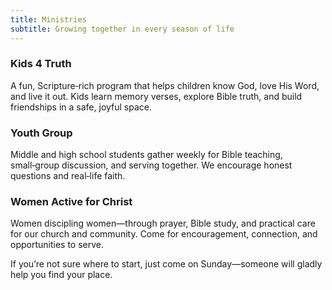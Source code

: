 ```yaml
---
title: Ministries
subtitle: Growing together in every season of life
---
```

### Kids 4 Truth
A fun, Scripture‑rich program that helps children know God, love His Word, and live it out. Kids learn memory verses, explore Bible truth, and build friendships in a safe, joyful space.

### Youth Group
Middle and high school students gather weekly for Bible teaching, small‑group discussion, and serving together. We encourage honest questions and real‑life faith.

### Women Active for Christ
Women discipling women—through prayer, Bible study, and practical care for our church and community. Come for encouragement, connection, and opportunities to serve.

If you’re not sure where to start, just come on Sunday—someone will gladly help you find your place.
